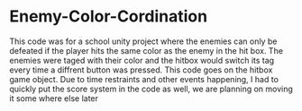 # Enemy-Color-Cordination
This code was for a school unity project where the enemies can only be defeated if the player hits the same color as the enemy in the hit box. The enemies were taged with their color and the hitbox would switch its tag every time a diffrent button was pressed. This code goes on the hitbox game object. Due to time restraints and other events happening, I had to quickly put the score system in the code as well, we are planning on moving it some where else later
